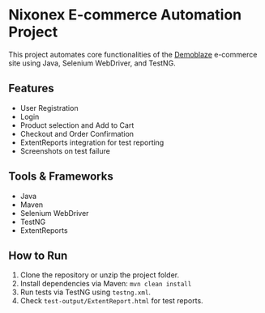 # Nixonex E-commerce Automation Project

This project automates core functionalities of the [Demoblaze](https://www.demoblaze.com/) e-commerce site using Java, Selenium WebDriver, and TestNG.

## Features
- User Registration
- Login
- Product selection and Add to Cart
- Checkout and Order Confirmation
- ExtentReports integration for test reporting
- Screenshots on test failure

## Tools & Frameworks
- Java
- Maven
- Selenium WebDriver
- TestNG
- ExtentReports

## How to Run
1. Clone the repository or unzip the project folder.
2. Install dependencies via Maven: `mvn clean install`
3. Run tests via TestNG using `testng.xml`.
4. Check `test-output/ExtentReport.html` for test reports.
